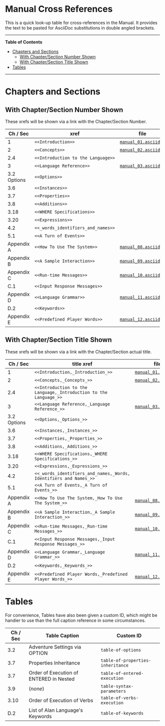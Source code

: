 # Manual Cross References

This is a quick look-up table for cross-references in the Manual.
It provides the text to be pasted for AsciiDoc substitutions in double angled brackets.


-----

**Table of Contents**

<!-- MarkdownTOC autolink="true" bracket="round" autoanchor="false" lowercase="only_ascii" uri_encoding="true" levels="1,2,3" -->

- [Chapters and Sections](#chapters-and-sections)
    - [With Chapter/Section Number Shown](#with-chaptersection-number-shown)
    - [With Chapter/Section Title Shown](#with-chaptersection-title-shown)
- [Tables](#tables)

<!-- /MarkdownTOC -->

-----

# Chapters and Sections

## With Chapter/Section Number Shown

These xrefs will be shown via a link with the Chapter/Section Number.

|   Ch / Sec  |                xref                |              file              |
|-------------|------------------------------------|--------------------------------|
| 1           | `<<Introduction>>`                 | [`manual_01.asciidoc`][man 01] |
| 2           | `<<Concepts>>`                     | [`manual_02.asciidoc`][man 02] |
| 2.4         | `<<Introduction to the Language>>` |                                |
| 3           | `<<Language Reference>>`           | [`manual_03.asciidoc`][man 03] |
| 3.2 Options | `<<Options>>`                      |                                |
| 3.6         | `<<Instances>>`                    |                                |
| 3.7         | `<<Properties>>`                   |                                |
| 3.8         | `<<Additions>>`                    |                                |
| 3.18        | `<<WHERE Specifications>>`         |                                |
| 3.20        | `<<Expressions>>`                  |                                |
| 4.2         | `<<_words_identifiers_and_names>>` |                                |
| 5.1         | `<<A Turn of Events>>`             |                                |
| Appendix A  | `<<How To Use The System>>`        | [`manual_08.asciidoc`][man 08] |
| Appendix B  | `<<A Sample Interaction>>`         | [`manual_09.asciidoc`][man 09] |
| Appendix C  | `<<Run-time Messages>>`            | [`manual_10.asciidoc`][man 10] |
| C.1         | `<<Input Response Messages>>`      |                                |
| Appendix D  | `<<Language Grammar>>`             | [`manual_11.asciidoc`][man 11] |
| D.2         | `<<Keywords>>`                     |                                |
| Appendix E  | `<<Predefined Player Words>>`      | [`manual_12.asciidoc`][man 12] |

## With Chapter/Section Title Shown

These xrefs will be shown via a link with the Chapter/Section actual title.

|   Ch / Sec  |                             title xref                            |              file              |
|-------------|-------------------------------------------------------------------|--------------------------------|
| 1           | `<<Introduction,_Introduction_>>`                                 | [`manual_01.asciidoc`][man 01] |
| 2           | `<<Concepts,_Concepts_>>`                                         | [`manual_02.asciidoc`][man 02] |
| 2.4         | `<<Introduction to the Language,_Introduction to the Language_>>` |                                |
| 3           | `<<Language Reference,_Language Reference_>>`                     | [`manual_03.asciidoc`][man 03] |
| 3.2 Options | `<<Options,_Options_>>`                                           |                                |
| 3.6         | `<<Instances,_Instances_>>`                                       |                                |
| 3.7         | `<<Properties,_Properties_>>`                                     |                                |
| 3.8         | `<<Additions,_Additions_>>`                                       |                                |
| 3.18        | `<<WHERE Specifications,_WHERE Specifications_>>`                 |                                |
| 3.20        | `<<Expressions,_Expressions_>>`                                   |                                |
| 4.2         | `<<_words_identifiers_and_names,_Words, Identifiers and Names_>>` |                                |
| 5.1         | `<<A Turn of Events,_A Turn of Events_>>`                         |                                |
| Appendix A  | `<<How To Use The System,_How To Use The System_>>`               | [`manual_08.asciidoc`][man 08] |
| Appendix B  | `<<A Sample Interaction,_A Sample Interaction_>>`                 | [`manual_09.asciidoc`][man 09] |
| Appendix C  | `<<Run-time Messages,_Run-time Messages_>>`                       | [`manual_10.asciidoc`][man 10] |
| C.1         | `<<Input Response Messages,_Input Response Messages_>>`           |                                |
| Appendix D  | `<<Language Grammar,_Language Grammar_>>`                         | [`manual_11.asciidoc`][man 11] |
| D.2         | `<<Keywords,_Keywords_>>`                                         |                                |
| Appendix E  | `<<Predefined Player Words,_Predefined Player Words_>>`           | [`manual_12.asciidoc`][man 12] |


# Tables

For convenience, Tables have also been given a custom ID, which might be handier to use than the full caption reference in some circumstances.

| Ch / Sec |              Table Caption              |             Custom ID             |
|----------|-----------------------------------------|-----------------------------------|
| 3.2      | Adventure Settings via OPTION           | `table-of-options`                |
| 3.7      | Properties Inheritance                  | `table-of-properties-inheritance` |
| 3.7      | Order of Execution of ENTERED in Nested | `table-of-entered-execution`      |
| 3.9      | (_none_)                                | `table-syntax-parameters`         |
| 3.10     | Order of Execution of Verbs             | `table-of-verbs-execution`        |
| D.2      | List of Alan Language's Keywords        | `table-of-keywords`               |

<!-- 
| xx          | `<<xxxxxx>>`                       |                                |
|   | xxx | `yyy` |
 -->


<!-----------------------------------------------------------------------------
                               REFERENCE LINKS                                
------------------------------------------------------------------------------>

<!-- Project Files -->

[man]: ./manual.asciidoc
[man 01]: ./manual_01.asciidoc "Source file of Chapter 1. Introduction"
[man 02]: ./manual_02.asciidoc "Source file of Chapter 2. Concepts"
[man 03]: ./manual_03.asciidoc "Source file of Chapter 3. Lexical Definitions"
[man 04]: ./manual_04.asciidoc "Source file of Chapter 4. Language Reference"
[man 05]: ./manual_05.asciidoc "Source file of Chapter 5. Running An Adventure"
[man 06]: ./manual_06.asciidoc "Source file of Chapter 6. Hints And Tips"
[man 07]: ./manual_07.asciidoc "Source file of Chapter 7. Adventure Construction"
[man 08]: ./manual_08.asciidoc "Source file of Appendix A: How To Use The System"
[man 09]: ./manual_09.asciidoc "Source file of Appendix B: A Sample Interaction"
[man 10]: ./manual_10.asciidoc "Source file of Appendix C: Run-time Messages"
[man 11]: ./manual_11.asciidoc "Source file of Appendix D: Language Grammar"
[man 12]: ./manual_12.asciidoc "Source file of Appendix E: Predefined player words"
[man 13]: ./manual_13.asciidoc "Source file of Appendix F: Compiler Messages"
[man 14]: ./manual_14.asciidoc "Source file of Appendix G: Localization"
[man 15]: ./manual_15.asciidoc "Source file of Appendix H: Portability of Games"
[man 16]: ./manual_16.asciidoc "Source file of Appendix I: Copying Conditions"
[man 17]: ./manual_17.asciidoc "Source file of Index"


<!-- eof -->